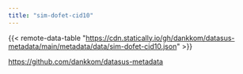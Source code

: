 ```yaml
---
title: "sim-dofet-cid10"
---
```


{{< remote-data-table "https://cdn.statically.io/gh/dankkom/datasus-metadata/main/metadata/data/sim-dofet-cid10.json" >}}

https://github.com/dankkom/datasus-metadata
